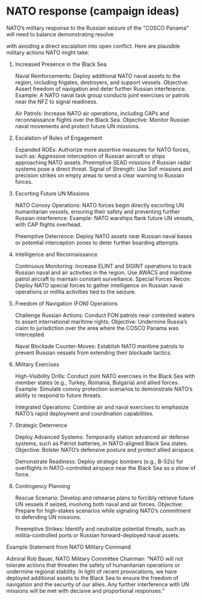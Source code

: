 # NATO response (campaign ideas)

NATO’s military response to the Russian seizure of the "COSCO Panama" will need to balance demonstrating resolve

with avoiding a direct escalation into open conflict. Here are plausible military actions NATO might take:

1. Increased Presence in the Black Sea

    Naval Reinforcements:
    Deploy additional NATO naval assets to the region, including frigates, destroyers, and support vessels.
        Objective: Assert freedom of navigation and deter further Russian interference.
        Example: A NATO naval task group conducts joint exercises or patrols near the NFZ to signal readiness.

    Air Patrols:
    Increase NATO air operations, including CAPs and reconnaissance flights over the Black Sea.
        Objective: Monitor Russian naval movements and protect future UN missions.

2. Escalation of Rules of Engagement

    Expanded ROEs:
    Authorize more assertive measures for NATO forces, such as:
        Aggressive interception of Russian aircraft or ships approaching NATO assets.
        Preemptive SEAD missions if Russian radar systems pose a direct threat.
    Signal of Strength:
    Use SoF missions and precision strikes on empty areas to send a clear warning to Russian forces.

3. Escorting Future UN Missions

    NATO Convoy Operations:
    NATO forces begin directly escorting UN humanitarian vessels, ensuring their safety and preventing further Russian interference.
        Example: NATO warships flank future UN vessels, with CAP flights overhead.

    Preemptive Deterrence:
    Deploy NATO assets near Russian naval bases or potential interception zones to deter further boarding attempts.

4. Intelligence and Reconnaissance

    Continuous Monitoring:
    Increase ELINT and SIGINT operations to track Russian naval and air activities in the region.
        Use AWACS and maritime patrol aircraft to maintain constant surveillance.
    Special Forces Recon:
    Deploy NATO special forces to gather intelligence on Russian naval operations or militia activities tied to the seizure.

5. Freedom of Navigation (FON) Operations

    Challenge Russian Actions:
    Conduct FON patrols near contested waters to assert international maritime rights.
        Objective: Undermine Russia’s claim to jurisdiction over the area where the COSCO Panama was intercepted.

    Naval Blockade Counter-Moves:
    Establish NATO maritime patrols to prevent Russian vessels from extending their blockade tactics.

6. Military Exercises

    High-Visibility Drills:
    Conduct joint NATO exercises in the Black Sea with member states (e.g., Turkey, Romania, Bulgaria) and allied forces.
        Example: Simulate convoy protection scenarios to demonstrate NATO’s ability to respond to future threats.

    Integrated Operations:
    Combine air and naval exercises to emphasize NATO’s rapid deployment and coordination capabilities.

7. Strategic Deterrence

    Deploy Advanced Systems:
    Temporarily station advanced air defense systems, such as Patriot batteries, in NATO-aligned Black Sea states.
        Objective: Bolster NATO’s defensive posture and protect allied airspace.

    Demonstrate Readiness:
    Deploy strategic bombers (e.g., B-52s) for overflights in NATO-controlled airspace near the Black Sea as a show of force.

8. Contingency Planning

    Rescue Scenario:
    Develop and rehearse plans to forcibly retrieve future UN vessels if seized, involving both naval and air forces.
        Objective: Prepare for high-stakes scenarios while signaling NATO’s commitment to defending UN missions.

    Preemptive Strikes:
    Identify and neutralize potential threats, such as militia-controlled ports or Russian forward-deployed naval assets.

Example Statement from NATO Military Command

Admiral Rob Bauer, NATO Military Committee Chairman:
“NATO will not tolerate actions that threaten the safety of humanitarian operations or undermine regional stability. In light of recent provocations, we have deployed additional assets to the Black Sea to ensure the freedom of navigation and the security of our allies. Any further interference with UN missions will be met with decisive and proportional responses.”